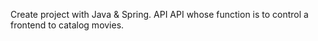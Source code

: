 Create project with Java & Spring. API API whose function is to control a frontend to catalog movies.
